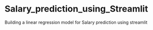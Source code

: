 # Salary_prediction_using_Streamlit
Building a linear regression model for Salary prediction using streamlit
